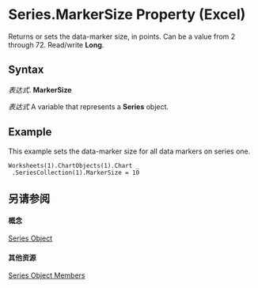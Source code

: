 
# Series.MarkerSize Property (Excel)

Returns or sets the data-marker size, in points. Can be a value from 2 through 72. Read/write  **Long**.


## Syntax

 _表达式_. **MarkerSize**

 _表达式_ A variable that represents a **Series** object.


## Example

This example sets the data-marker size for all data markers on series one.


```
Worksheets(1).ChartObjects(1).Chart _ 
 .SeriesCollection(1).MarkerSize = 10
```


## 另请参阅


#### 概念


[Series Object](c7d34b32-8172-f7a0-0a17-f01d44246b64.md)
#### 其他资源


[Series Object Members](http://msdn.microsoft.com/library/eeab4f69-b436-9de7-5d4a-0a5c63f2dfce%28Office.15%29.aspx)
